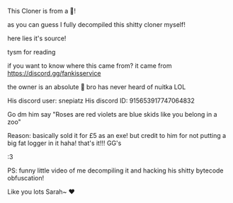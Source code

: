 This Cloner is from a 🤡!

as you can guess I fully decompiled this shitty cloner myself!


here lies it's source!

tysm for reading

if you want to know where this came from? it came from https://discord.gg/fankisservice


the owner is an absolute 🤡 bro has never heard of nuitka LOL

His discord user: snepiatz
His discord ID: 915653917747064832

Go dm him say "Roses are red violets are blue skids like you belong in a zoo"

Reason: basically sold it for £5 as an exe! but credit to him for not putting a big fat logger in it haha!
that's it!!!
GG's

:3


PS: funny little video of me decompiling it and hacking his shitty bytecode obfuscation!


Like you lots Sarah~ ❤️

